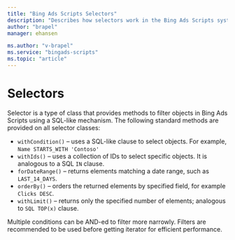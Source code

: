 ```yaml
---
title: "Bing Ads Scripts Selectors"
description: "Describes how selectors work in the Bing Ads Scripts system."
author: "brapel"
manager: ehansen

ms.author: "v-brapel"
ms.service: "bingads-scripts"
ms.topic: "article"
---
```


# Selectors

Selector is a type of class that provides methods to filter objects in Bing Ads Scripts using a SQL-like mechanism. The following standard methods are provided on all selector classes:

- <code>withCondition()</code> – uses a SQL-like clause to select objects. For example, `Name STARTS_WITH 'Contoso'`
- <code>withIds()</code> – uses a collection of IDs to select specific objects. It is analogous to a SQL `IN` clause.
- <code>forDateRange()</code> – returns elements matching a date range, such as `LAST_14_DAYS`.
- <code>orderBy()</code> – orders the returned elements by specified field, for example `Clicks DESC`.
- <code>withLimit()</code> – returns only the specified number of elements; analogous to `SQL TOP(x)` clause.

Multiple conditions can be AND-ed to filter more narrowly. Filters are recommended to be used before getting iterator for efficient performance.
